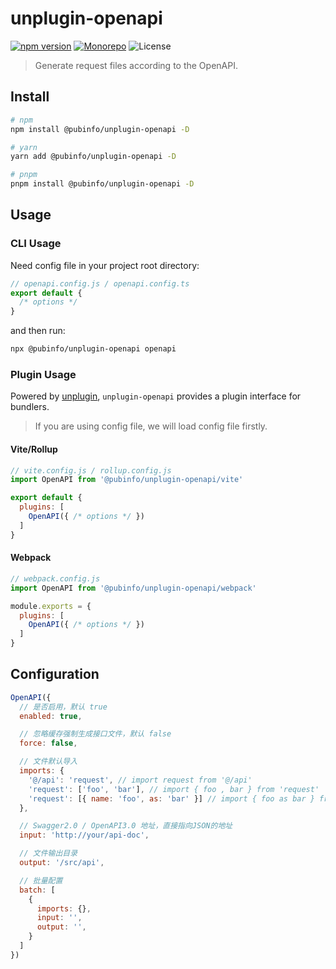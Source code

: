 # unplugin-openapi

[![npm version][npm-version-src]][npm-version-href]
[![Monorepo][monorepo-src]][monorepo-href]
![License][License-src]

> Generate request files according to the OpenAPI.

## Install

```bash
# npm
npm install @pubinfo/unplugin-openapi -D

# yarn
yarn add @pubinfo/unplugin-openapi -D

# pnpm
pnpm install @pubinfo/unplugin-openapi -D
```

## Usage

### CLI Usage

Need config file in your project root directory:

```js
// openapi.config.js / openapi.config.ts
export default {
  /* options */
}
```

and then run:

```bash
npx @pubinfo/unplugin-openapi openapi
```

### Plugin Usage

Powered by [unplugin](https://github.com/unjs/unplugin), `unplugin-openapi` provides a plugin interface for bundlers.

> If you are using config file, we will load config file firstly.

#### Vite/Rollup

```js
// vite.config.js / rollup.config.js
import OpenAPI from '@pubinfo/unplugin-openapi/vite'

export default {
  plugins: [
    OpenAPI({ /* options */ })
  ]
}
```

#### Webpack

```js
// webpack.config.js
import OpenAPI from '@pubinfo/unplugin-openapi/webpack'

module.exports = {
  plugins: [
    OpenAPI({ /* options */ })
  ]
}
```

## Configuration

```js
OpenAPI({
  // 是否启用，默认 true
  enabled: true,

  // 忽略缓存强制生成接口文件，默认 false
  force: false,

  // 文件默认导入
  imports: {
    '@/api': 'request', // import request from '@/api'
    'request': ['foo', 'bar'], // import { foo , bar } from 'request'
    'request': [{ name: 'foo', as: 'bar' }] // import { foo as bar } from 'request'
  },

  // Swagger2.0 / OpenAPI3.0 地址，直接指向JSON的地址
  input: 'http://your/api-doc',

  // 文件输出目录
  output: '/src/api',

  // 批量配置
  batch: [
    {
      imports: {},
      input: '',
      output: '',
    }
  ]
})
```

<!-- Badges -->
[npm-version-src]: https://img.shields.io/npm/v/@pubinfo/unplugin-openapi?style=flat-square
[npm-version-href]: https://npmjs.com/package/@pubinfo/unplugin-openapi
[monorepo-src]: https://img.shields.io/badge/Monorepo-with%20pnpm-F5871D.svg
[monorepo-href]: https://pnpm.io/workspaces
[License-src]: https://img.shields.io/badge/license-MIT-green
